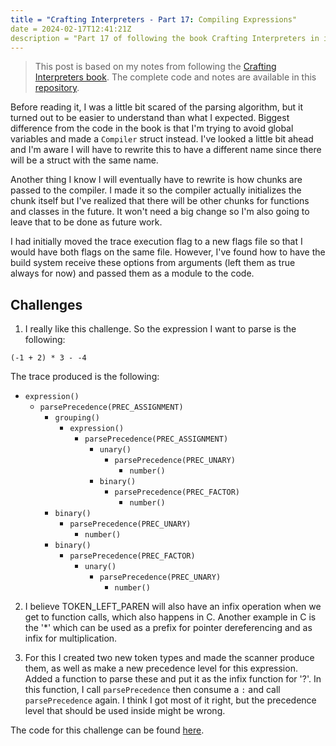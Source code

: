 ```yaml
---
title = "Crafting Interpreters - Part 17: Compiling Expressions"
date = 2024-02-17T12:41:21Z
description = "Part 17 of following the book Crafting Interpreters in implementing interpreters for the Lox programming language."
---
```



> This post is based on my notes from following the [Crafting Interpreters book](https://craftinginterpreters.com/).
> The complete code and notes are available in this [repository](https://github.com/EdSwordsmith/crafting_interpreters).

Before reading it, I was a little bit scared of the parsing algorithm, but it turned out to be easier to understand than what I expected. Biggest difference from the code in the book is that I'm trying to avoid global variables and made a `Compiler` struct instead. I've looked a little bit ahead and I'm aware I will have to rewrite this to have a different name since there will be a struct with the same name.

Another thing I know I will eventually have to rewrite is how chunks are passed to the compiler. I made it so the compiler actually initializes the chunk itself but I've realized that there will be other chunks for functions and classes in the future. It won't need a big change so I'm also going to leave that to be done as future work.

I had initially moved the trace execution flag to a new flags file so that I would have both flags on the same file. However, I've found how to have the build system receive these options from arguments (left them as true always for now) and passed them as a module to the code.

## Challenges

1. I really like this challenge. So the expression I want to parse is the following:
```
(-1 + 2) * 3 - -4
```

The trace produced is the following:

- `expression()`
  - `parsePrecedence(PREC_ASSIGNMENT)`
    - `grouping()`
      - `expression()`
        - `parsePrecedence(PREC_ASSIGNMENT)`
          - `unary()`
            - `parsePrecedence(PREC_UNARY)`
              - `number()`
          - `binary()`
            - `parsePrecedence(PREC_FACTOR)`
              - `number()`
    - `binary()`
      - `parsePrecedence(PREC_UNARY)`
        - `number()`
    - `binary()`
      - `parsePrecedence(PREC_FACTOR)`
        - `unary()`
          - `parsePrecedence(PREC_UNARY)`
            - `number()`

2. I believe TOKEN\_LEFT\_PAREN will also have an infix operation when we get to function calls, which also happens in C. Another example in C is the '*' which can be used as a prefix for pointer dereferencing and as infix for multiplication.

3. For this I created two new token types and made the scanner produce them, as well as make a new precedence level for this expression. Added a function to parse these and put it as the infix function for '?'. In this function, I call `parsePrecedence` then consume a `:` and call `parsePrecedence` again. I think I got most of it right, but the precedence level that should be used inside might be wrong.

The code for this challenge can be found [here](https://github.com/EdSwordsmith/crafting_interpreters/tree/17_ternary).
